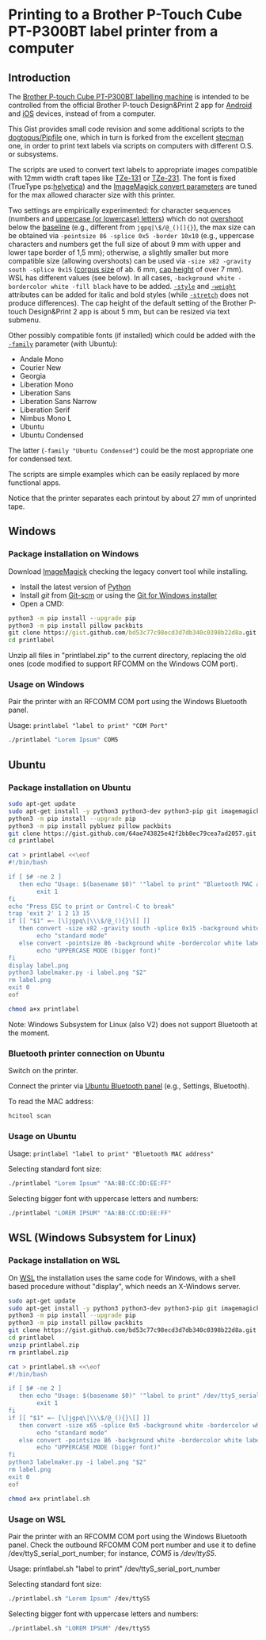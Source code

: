 # Printing to a Brother P-Touch Cube PT-P300BT label printer from a computer

## Introduction

The [Brother P-touch Cube PT-P300BT labelling machine](https://support.brother.com/g/b/producttop.aspx?c=gb&lang=en&prod=p300bteuk) is intended to be controlled from the official Brother P-touch Design&Print 2 app for [Android](https://play.google.com/store/apps/details?id=com.brother.ptouch.designandprint2) and [iOS](https://apps.apple.com/it/app/brother-p-touch-design-print/id1105307806) devices, instead of from a computer.

This Gist provides small code revision and some additional scripts to the [dogtopus/Pipfile](https://gist.github.com/dogtopus/64ae743825e42f2bb8ec79cea7ad2057) one, which in turn is forked from the excellent [stecman](https://gist.github.com/stecman/ee1fd9a8b1b6f0fdd170ee87ba2ddafd) one, in order to print text labels via scripts on computers with different O.S. or subsystems.

The scripts are used to convert text labels to appropriate images compatible with 12mm width craft tapes like [TZe-131](https://www.brother-usa.com/products/tze131) or [TZe-231](https://www.brother-usa.com/products/tze231). The font is fixed (TrueType ps:[helvetica](https://en.wikipedia.org/wiki/Helvetica)) and the [ImageMagick convert parameters](https://imagemagick.org/script/command-line-options.php) are tuned for the max allowed character size with this printer.

Two settings are empirically experimented: for character sequences (numbers and [uppercase (or lowercase) letters](https://en.wikipedia.org/wiki/Letter_case)) which do not [overshoot](https://en.wikipedia.org/wiki/Overshoot_(typography)) below the [baseline](https://en.wikipedia.org/wiki/Baseline_(typography)) (e.g., different from `jgpq|\$/@_()[]{}`), the max size can be obtained via `-pointsize 86 -splice 0x5 -border 10x10` (e.g., uppercase characters and numbers get the full size of about 9 mm with upper and lower tape border of 1,5 mm); otherwise, a slightly smaller but more compatible size (allowing overshoots) can be used via `-size x82 -gravity south -splice 0x15` ([corpus size](https://en.wikipedia.org/wiki/X-height) of ab. 6 mm, [cap height](https://en.wikipedia.org/wiki/Cap_height) of over 7 mm). WSL has different values (see below). In all cases, `-background white -bordercolor white -fill black` have to be added. [`-style`](https://imagemagick.org/script/command-line-options.php#style) and [`-weight`](https://imagemagick.org/script/command-line-options.php#weight) attributes can be added for italic and bold styles (while [`-stretch`](https://imagemagick.org/script/command-line-options.php#stretch) does not produce differences). The cap height of the default setting of the Brother P-touch Design&Print 2 app is about 5 mm, but can be resized via text submenu.

Other possibly compatible fonts (if installed) which could be added with the [`-family`](https://imagemagick.org/script/command-line-options.php#family) parameter (with Ubuntu):

- Andale Mono
- Courier New
- Georgia
- Liberation Mono
- Liberation Sans
- Liberation Sans Narrow
- Liberation Serif
- Nimbus Mono L
- Ubuntu
- Ubuntu Condensed

The latter (`-family "Ubuntu Condensed"`) could be the most appropriate one for condensed text.

The scripts are simple examples which can be easily replaced by more functional apps.

Notice that the printer separates each printout by about 27 mm of unprinted tape.

## Windows

### Package installation on Windows

Download [ImageMagick](https://imagemagick.org/script/download.php) checking the legacy convert tool while installing.

- Install the latest version of [Python](https://www.python.org/downloads/windows/)
- Install *git* from [Git-scm](https://git-scm.com/download/win) or using the [Git for Windows installer](https://gitforwindows.org/)
- Open a CMD:

```cmd
python3 -m pip install --upgrade pip
python3 -m pip install pillow packbits
git clone https://gist.github.com/bd53c77c98ecd3d7db340c0398b22d8a.git printlabel # this Gist
cd printlabel
```

Unzip all files in "printlabel.zip" to the current directory, replacing the old ones (code modified to support RFCOMM on the Windows COM port).

### Usage on Windows

Pair the printer with an RFCOMM COM port using the Windows Bluetooth panel.

Usage: `printlabel "label to print" "COM Port"`

```bash
./printlabel "Lorem Ipsum" COM5
```

## Ubuntu

### Package installation on Ubuntu

```bash
sudo apt-get update
sudo apt-get install -y python3 python3-dev python3-pip git imagemagick imagemagick-6.q16 libbluetooth-dev
python3 -m pip install --upgrade pip
python3 -m pip install pybluez pillow packbits
git clone https://gist.github.com/64ae743825e42f2bb8ec79cea7ad2057.git printlabel # dogtopus/Pipfile Gist
cd printlabel

cat > printlabel <<\eof
#!/bin/bash

if [ $# -ne 2 ]
   then echo "Usage: $(basename $0)" '"label to print" "Bluetooth MAC address"'
        exit 1
fi
echo "Press ESC to print or Control-C to break"
trap 'exit 2' 1 2 13 15
if [[ "$1" =~ [\]jgpq\|\\\$/@_(){}\[] ]]
   then convert -size x82 -gravity south -splice 0x15 -background white -bordercolor white label:"$1" -fill black label.png
        echo "standard mode"
   else convert -pointsize 86 -background white -bordercolor white label:"$1" -fill black -splice 0x5 -border 10x10 label.png # UPPERCASE BLOCK
        echo "UPPERCASE MODE (bigger font)"
fi
display label.png
python3 labelmaker.py -i label.png "$2"
rm label.png
exit 0
eof

chmod a+x printlabel
```

Note: Windows Subsystem for Linux (also V2) does not support Bluetooth at the moment.

### Bluetooth printer connection on Ubuntu

Switch on the printer.

Connect the printer via [Ubuntu Bluetooth panel](https://help.ubuntu.com/stable/ubuntu-help/bluetooth-connect-device.html.en) (e.g., Settings, Bluetooth).

To read the MAC address:

```bash
hcitool scan
```

### Usage on Ubuntu

Usage: `printlabel "label to print" "Bluetooth MAC address"`

Selecting standard font size:

```bash
./printlabel "Lorem Ipsum" "AA:BB:CC:DD:EE:FF"
```

Selecting bigger font with uppercase letters and numbers:

```bash
./printlabel "LOREM IPSUM" "AA:BB:CC:DD:EE:FF"
```

## WSL (Windows Subsystem for Linux)

### Package installation on WSL

On [WSL](https://docs.microsoft.com/en-us/windows/wsl/about) the installation uses the same code for Windows, with a shell based procedure without "display", which needs an X-Windows server.

```bash
sudo apt-get update
sudo apt-get install -y python3 python3-dev python3-pip git imagemagick imagemagick-6.q16 libbluetooth-dev
python3 -m pip install --upgrade pip
python3 -m pip install pillow packbits
git clone https://gist.github.com/bd53c77c98ecd3d7db340c0398b22d8a.git printlabel # this Gist
cd printlabel
unzip printlabel.zip
rm printlabel.zip

cat > printlabel.sh <<\eof
#!/bin/bash

if [ $# -ne 2 ]
   then echo "Usage: $(basename $0)" '"label to print" /dev/ttyS_serial_port_number'
        exit 1
fi
if [[ "$1" =~ [\]jgpq\|\\\$/@_(){}\[] ]]
   then convert -size x65 -splice 0x5 -background white -bordercolor white label:"$1" -fill black label.png
        echo "standard mode"
   else convert -pointsize 86 -background white -bordercolor white label:"$1" -fill black -splice 0x17 -border 0x0 label.png # UPPERCASE BLOCK
        echo "UPPERCASE MODE (bigger font)"
fi
python3 labelmaker.py -i label.png "$2"
rm label.png
exit 0
eof

chmod a+x printlabel.sh
```

### Usage on WSL

Pair the printer with an RFCOMM COM port using the Windows Bluetooth panel. Check the outbound RFCOMM COM port number and use it to define /dev/ttyS_serial_port_number; for instance, *COM5* is */dev/ttyS5*.

Usage: printlabel.sh "label to print" /dev/ttyS_serial_port_number

Selecting standard font size:

```bash
./printlabel.sh "Lorem Ipsum" /dev/ttyS5
```

Selecting bigger font with uppercase letters and numbers:

```bash
./printlabel.sh "LOREM IPSUM" /dev/ttyS5
```
